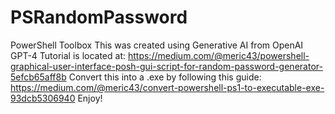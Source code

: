 # PSRandomPassword
PowerShell Toolbox
This was created using Generative AI from OpenAI GPT-4
Tutorial is located at: https://medium.com/@meric43/powershell-graphical-user-interface-posh-gui-script-for-random-password-generator-5efcb65aff8b
Convert this into a .exe by following this guide: https://medium.com/@meric43/convert-powershell-ps1-to-executable-exe-93dcb5306940
Enjoy!
